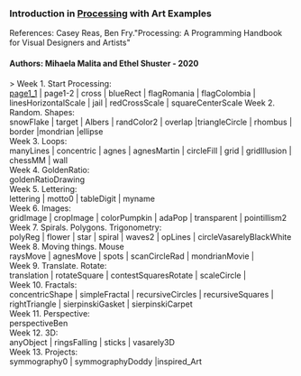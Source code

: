 <h3>Introduction in <a href="https://processing.org">Processing</a> with Art Examples</h3>
References: Casey Reas, Ben Fry."Processing: A Programming Handbook for Visual Designers and Artists" <br>
<h4>Authors: Mihaela Malita and Ethel Shuster - 2020 </h4>>
 Week 1. Start Processing: <br>
<a href="page1_1.jpg">page1_1</a> | page1-2 | cross | blueRect | flagRomania | flagColombia | linesHorizontalScale | jail | redCrossScale | squareCenterScale  
  Week 2. Random. Shapes: <br>
snowFlake | target | Albers | randColor2 | overlap |triangleCircle | rhombus | border |mondrian |ellipse <br>
  Week 3. Loops: <br>
manyLines | concentric | agnes | agnesMartin | circleFill | grid | gridIllusion | chessMM | wall <br>
  Week 4. GoldenRatio: <br>
goldenRatioDrawing <br>
  Week 5. Lettering: <br>
lettering | motto0 | tableDigit | myname  <br>
  Week 6. Images: <br>
gridImage | cropImage | colorPumpkin | adaPop | transparent | pointillism2 <br>
  Week 7. Spirals. Polygons. Trigonometry: <br>
polyReg | flower | star | spiral | waves2 | opLines | circleVasarelyBlackWhite <br>
  Week 8. Moving things. Mouse <br>
raysMove | agnesMove | spots | scanCircleRad | mondrianMovie | <br>
  Week 9. Translate. Rotate: <br>
translation | rotateSquare | contestSquaresRotate | scaleCircle | <br>
  Week 10. Fractals: <br>
concentricShape | simpleFractal | recursiveCircles | recursiveSquares | rightTriangle | sierpinskiGasket | sierpinskiCarpet <br>
  Week 11. Perspective: <br>
perspectiveBen <br>
 Week 12. 3D: <br>
anyObject | ringsFalling | sticks | vasarely3D <br> 
Week 13. Projects: <br>
symmography0 | symmographyDoddy |inspired_Art <br>
